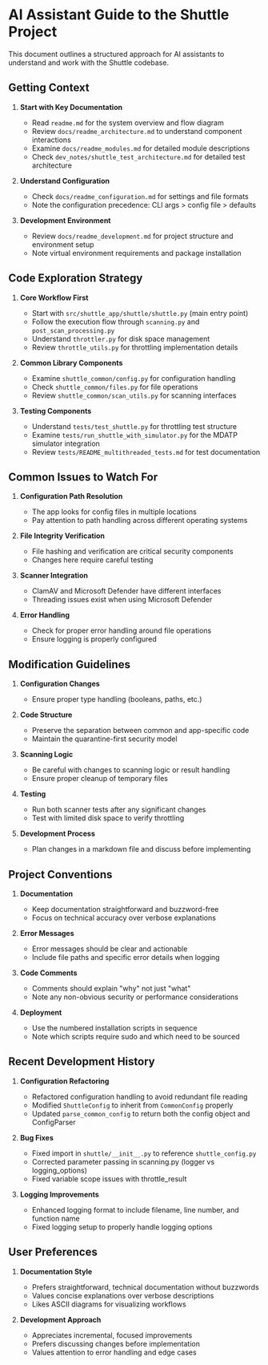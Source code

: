 # AI Assistant Guide to the Shuttle Project

This document outlines a structured approach for AI assistants to understand and work with the Shuttle codebase.

## Getting Context

1. **Start with Key Documentation**
   - Read `readme.md` for the system overview and flow diagram
   - Review `docs/readme_architecture.md` to understand component interactions
   - Examine `docs/readme_modules.md` for detailed module descriptions
   - Check `dev_notes/shuttle_test_architecture.md` for detailed test architecture

2. **Understand Configuration**
   - Check `docs/readme_configuration.md` for settings and file formats
   - Note the configuration precedence: CLI args > config file > defaults

3. **Development Environment**
   - Review `docs/readme_development.md` for project structure and environment setup
   - Note virtual environment requirements and package installation

## Code Exploration Strategy

1. **Core Workflow First**
   - Start with `src/shuttle_app/shuttle/shuttle.py` (main entry point)
   - Follow the execution flow through `scanning.py` and `post_scan_processing.py`
   - Understand `throttler.py` for disk space management
   - Review `throttle_utils.py` for throttling implementation details

2. **Common Library Components**
   - Examine `shuttle_common/config.py` for configuration handling
   - Check `shuttle_common/files.py` for file operations
   - Review `shuttle_common/scan_utils.py` for scanning interfaces

3. **Testing Components**
   - Understand `tests/test_shuttle.py` for throttling test structure
   - Examine `tests/run_shuttle_with_simulator.py` for the MDATP simulator integration
   - Review `tests/README_multithreaded_tests.md` for test documentation

## Common Issues to Watch For

1. **Configuration Path Resolution**
   - The app looks for config files in multiple locations
   - Pay attention to path handling across different operating systems

2. **File Integrity Verification**
   - File hashing and verification are critical security components
   - Changes here require careful testing

3. **Scanner Integration**
   - ClamAV and Microsoft Defender have different interfaces
   - Threading issues exist when using Microsoft Defender

4. **Error Handling**
   - Check for proper error handling around file operations
   - Ensure logging is properly configured

## Modification Guidelines

1. **Configuration Changes**
   - Ensure proper type handling (booleans, paths, etc.)

2. **Code Structure**
   - Preserve the separation between common and app-specific code
   - Maintain the quarantine-first security model

3. **Scanning Logic**
   - Be careful with changes to scanning logic or result handling
   - Ensure proper cleanup of temporary files

4. **Testing**
   - Run both scanner tests after any significant changes
   - Test with limited disk space to verify throttling

5. **Development Process**
   - Plan changes in a markdown file and discuss before implementing

## Project Conventions

1. **Documentation**
   - Keep documentation straightforward and buzzword-free
   - Focus on technical accuracy over verbose explanations

2. **Error Messages**
   - Error messages should be clear and actionable
   - Include file paths and specific error details when logging

3. **Code Comments**
   - Comments should explain "why" not just "what"
   - Note any non-obvious security or performance considerations

4. **Deployment**
   - Use the numbered installation scripts in sequence
   - Note which scripts require sudo and which need to be sourced

## Recent Development History

1. **Configuration Refactoring**
   - Refactored configuration handling to avoid redundant file reading
   - Modified `ShuttleConfig` to inherit from `CommonConfig` properly
   - Updated `parse_common_config` to return both the config object and ConfigParser

2. **Bug Fixes**
   - Fixed import in `shuttle/__init__.py` to reference `shuttle_config.py`
   - Corrected parameter passing in scanning.py (logger vs logging_options)
   - Fixed variable scope issues with throttle_result

3. **Logging Improvements**
   - Enhanced logging format to include filename, line number, and function name
   - Fixed logging setup to properly handle logging options

## User Preferences

1. **Documentation Style**
   - Prefers straightforward, technical documentation without buzzwords
   - Values concise explanations over verbose descriptions
   - Likes ASCII diagrams for visualizing workflows

2. **Development Approach**
   - Appreciates incremental, focused improvements
   - Prefers discussing changes before implementation
   - Values attention to error handling and edge cases
